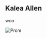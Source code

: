 ## Kalea Allen

woo


![Prom](https://sphotos-b.xx.fbcdn.net/hphotos-prn1/163620_10150129153169104_2825101_n.jpg)